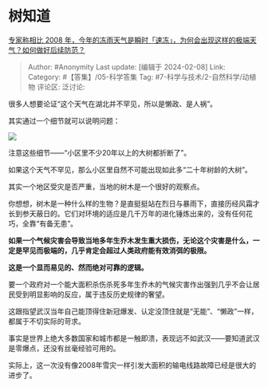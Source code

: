 # 树知道
[专家称相比 2008 年，今年的冻雨天气是瞬时「速冻」，为何会出现这样的极端天气？如何做好后续防范？](https://www.zhihu.com/question/643266306/answer/3390687302)

> Author: #Anonymity
> Last update: [编辑于 2024-02-08]
> Link:
> Category:  #【答集】/05-科学答集
> Tag: #7-科学与技术/2-自然科学/动植物
> 评论区:
> 泛讨论:

很多人想要论证“这个天气在湖北并不罕见，所以是懒政、是人祸”。

其实通过一个细节就可以说明问题：

![](https://pic1.zhimg.com/80/v2-7c0bf722752901a42a81d9c0cad62e24_1440w.webp?source=2c26e567)

注意这些细节——“小区里不少20年以上的大树都折断了”。

如果这个天气不罕见，那么小区里自然不可能出现如此多“二十年树龄的大树”。

其实一个地区受灾是否严重，当地的树木是一个很好的观察点。

你想想，树木是一种什么样的生物？是直挺挺站在烈日与暴雨下，直接历经风霜才长到参天蔽日的。它们对环境的适应是几千万年的进化锤炼出来的，没有任何花巧，全靠“有备无患”。

**如果一个气候灾害会导致当地多年生乔木发生重大损伤，无论这个灾害是什么，一定是罕见而极端的，几乎肯定会超过人类政府能有效消弭的极限。**

**这是一个显而易见的、然而绝对可靠的逻辑。**

要一个政府对一个能大面积杀伤杀死多年生乔木的气候灾害作出强到几乎不会让居民受到明显影响的反应，属于违反历史规律的奢望。

这跟指望武汉当年自己能顶得住新冠爆发、认定没顶住就是“无能”、“懒政”一样，都属于不切实际的苛求。

事实是世界上绝大多数国家和城市都是一触即溃，表现远不如武汉——要知道武汉是零爆点，还没有丝毫经验可用的。

实际上，这一次没有像2008年雪灾一样引发大面积的输电线路故障已经是很大的进步了。
